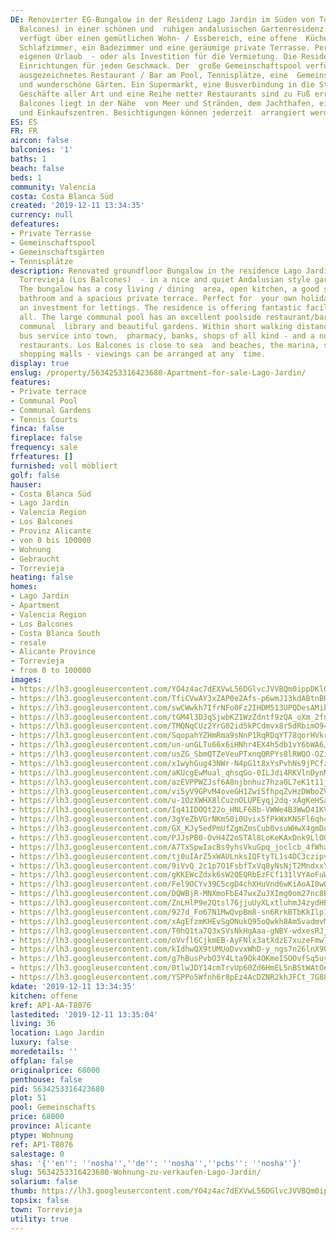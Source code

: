 ```yaml
---
DE: Renovierter EG-Bungalow in der Residenz Lago Jardin im Süden von Torrevieja (Los
  Balcones) in einer schönen und  ruhigen andalusischen Gartenresidenz. Der Bungalow
  verfügt über einen gemütlichen Wohn- / Essbereich, eine offene  Küche, ein großes
  Schlafzimmer, ein Badezimmer und eine geräumige private Terrasse. Perfekt für den
  eigenen Urlaub  - oder als Investition für die Vermietung. Die Residenz bietet fantastische
  Einrichtungen für jeden Geschmack. Der  große Gemeinschaftspool verfügt über ein
  ausgezeichnetes Restaurant / Bar am Pool, Tennisplätze, eine  Gemeinschaftsbibliothek
  und wunderschöne Gärten. Ein Supermarkt, eine Busverbindung in die Stadt, eine Apotheke,  Banken,
  Geschäfte aller Art und eine Reihe netter Restaurants sind zu Fuß erreichbar. Los
  Balcones liegt in der Nähe  von Meer und Stränden, dem Jachthafen, einigen Golfplätzen
  und Einkaufszentren. Besichtigungen können jederzeit  arrangiert werden.
ES: ES
FR: FR
aircon: false
balconies: '1'
baths: 1
beach: false
beds: 1
community: Valencia
costa: Costa Blanca Süd
created: '2019-12-11 13:34:35'
currency: null
defeatures:
- Private Terrasse
- Gemeinschaftspool
- Gemeinschaftsgärten
- Tennisplätze
description: Renovated groundfloor Bungalow in the residence Lago Jardin - southern
  Torrevieja (Los Balcones)  - in a nice and quiet Andalusian style garden residence.
  The bungalow has a cosy living / dining  area, open kitchen, a good sized bedroom,
  bathroom and a spacious private terrace. Perfect for  your own holidays - or as
  an investment for lettings. The residence is offering fantastic facilities to  suit
  all. The large communal pool has an excellent poolside restaurant/bar, tennis courts,
  communal  library and beautiful gardens. Within short walking distance is a supermarket,
  bus service into town,  pharmacy, banks, shops of all kind - and a number of nice
  restaurants. Los Balcones is close to sea  and beaches, the marina, some golf courses,
  shopping malls - viewings can be arranged at any  time.
display: true
enslug: /property/5634253316423680-Apartment-for-sale-Lago-Jardin/
features:
- Private terrace
- Communal Pool
- Communal Gardens
- Tennis Courts
finca: false
fireplace: false
frequency: sale
frfeatures: []
furnished: voll möbliert
golf: false
hauser:
- Costa Blanca Süd
- Lago Jardin
- Valencia Region
- Los Balcones
- Provinz Alicante
- von 0 bis 100000
- Wohnung
- Gebraucht
- Torrevieja
heating: false
homes:
- Lago Jardin
- Apartment
- Valencia Region
- Los Balcones
- Costa Blanca South
- resale
- Alicante Province
- Torrevieja
- from 0 to 100000
images:
- https://lh3.googleusercontent.com/YO4z4ac7dEXVwL56DGlvcJVVBQm0ippDKlOrmaaKmKg6S351qfdkorGcCwq_xYi2lvgrmGsXgyCCve0pRtLi9g=w640-rj-e30-l100
- https://lh3.googleusercontent.com/TfiCVwAY3xZAP0e2Afs-p6wmJ13kdABtnBH_4Zxay9THvaG5qpjgTzu9qb62qBVh2spylmFLde8Lv_dq9LEu=w640-rj-e30-l100
- https://lh3.googleusercontent.com/swCWwkh7IfrNFo0Fz2IHDM513UPQDesAMiknCWKTuIAc5KaaUzNdYlHqjXoaEacGFhVZfip_h9usxsJReuP4=w640-rj-e30-l100
- https://lh3.googleusercontent.com/tGM4l3D3qSjwbKZ1WzZdntf9zQA_oXm_2fn7fYOUvM1Ngq9NV7-JfUJvM9KLD1VB2h8EJC3ug16N5L8faxA=w640-rj-e30-l100
- https://lh3.googleusercontent.com/TMQNqCUz2YrG02id5kPCdmvx8r5dRbimO943sJBCbPmH-tL2Kh1TGe4MbUnRbpgLD3w71lGZ8WWlfloYw9hy=w640-rj-e30-l100
- https://lh3.googleusercontent.com/SqopahYZHmRma9sNnP1RqRDqYT78qorHVkrRVaS9OgKTtnSFA-XAGDuwCfhuLof70GmlzclvU30LcnuULtE-=w640-rj-e30-l100
- https://lh3.googleusercontent.com/un-unGLTu66x6iHNhr4EX4h5db1vY6bWA6JfWawaK_YF6aUZy_EtGQkph1st-jp-4t044ktdjO261u22gPsr3w=w640-rj-e30-l100
- https://lh3.googleusercontent.com/usZG_SbmQTZeVeuPTxnqQRPYs8lRWQO-OZidBAS_N7HxmYhF1wZykF5PJfsPoL_s9I5G3iFFRWj43Bk299w=w640-rj-e30-l100
- https://lh3.googleusercontent.com/x1wyhGug43NWr-N4pG1t8xYsPvhNs9jPCfz1U-7dPGxTWBYiKz1vkZ4DQu4_Hlm6DhXqmkI_mwsVRotEeTc=w640-rj-e30-l100
- https://lh3.googleusercontent.com/aKUcgEwMual_qhsqGo-0ILJdi4RKVlnDynNe2ou-8rLSbBYFhDDxhb81xN4nSBnYDfHDqkkxJuk_tSUH3vKvXg=w640-rj-e30-l100
- https://lh3.googleusercontent.com/azEVPPWZJsf6A8njbnhuz7hza0L7eK1t11j3EKWfXN7ieyY540BdbEzv6Ej7Umwu1HDVwf83yFvCvlVoc6sS=w640-rj-e30-l100
- https://lh3.googleusercontent.com/vi5yV9GPvM4oveGH1ZwiSfhpqZvHzDWboZVxKPOjJQ5EvhL2uQ5ylHXntP4FOx4O_tCPW7Bkaxl8yjMPCuOz=w640-rj-e30-l100
- https://lh3.googleusercontent.com/u-1OzXWHX8lCuznOLUPEyqj2dq-xAgKeHSar6TBpF6fuheYDKC134TfJcYTxjO9jg3eP4hMXT-WZaT5uR5oFig=w640-rj-e30-l100
- https://lh3.googleusercontent.com/Iq41IDOQt22o_HNLF68b-VWWe4B3WwD41KVQkZ5DYAj6VMsVusBFCgKsb6keOS5eZCPA2ZEl4262jHfSruKP=w640-rj-e30-l100
- https://lh3.googleusercontent.com/3gYeZbVGrNKmS0i0Uvix5fPkWxKNSFl6qh4I93X9xLAF1mFOKMshhfk4W8IALwd9WNB7QFA1_WAFlFrsHeU8=w640-rj-e30-l100
- https://lh3.googleusercontent.com/GX_KJy5edPmUfZgmZmsCub0vsuWHwX4gmDoWXPnodNJDCCpCtkoX6ihs-Kw0Wf98wxkdW9eiI_BuJ7Evuou3=w640-rj-e30-l100
- https://lh3.googleusercontent.com/PJJsPB0-OvH4Z2oSTAl8LoKeKAxDnk9LlOGVHqPYnaz98RCzd0xBov3xXCDZBH2fYUTkr3OKWzl_tLy11XRoug=w640-rj-e30-l100
- https://lh3.googleusercontent.com/A7TxSpwIacBs9yhsVkuGpq_joclcb_4fWhaG3xdHxwmhsRB_xQAXnlHVmEeW4x1vyMQ0jUOe6xBKrdxJFY4=w640-rj-e30-l100
- https://lh3.googleusercontent.com/tj0uIArZ5xWAULnksIQFtyTL1s4DC3czipv_c6BiK4kLtjomuBEhA-cV1GEbij8zFIFX1GAHaTJ2eLfldMaq=w640-rj-e30-l100
- https://lh3.googleusercontent.com/9iVvQ_2c1p7O1FsbfTxVq8yNsNjT2MndxxYGEQMZKWQXBlMgYyDCNj8W7uD0e3zRsycO9D6rnetks6At3N0=w640-rj-e30-l100
- https://lh3.googleusercontent.com/gKKEWcZdxk6sW2QEQRbEzFCf131lVYAoFuWdBHcuiA_XLOA_5u3zelRr_m0MJ1eAATkFUeFlfHZhAJ8kMAE=w640-rj-e30-l100
- https://lh3.googleusercontent.com/Fel9OCYv39C5cgD4chXHuVnd6wKiAoAI0wQ43Tw3DvaIEG6SHBguPzpanRB56xRoophSvtlsKs8E6il0tTM8aA=w640-rj-e30-l100
- https://lh3.googleusercontent.com/DQWBjR-MNXmoFbE47wxZuJXImg0om27nc8BE92YX1yVLKuhMNMsFrQSiZ-8Ay8vI2XODUBjefBfro659IpnWoQ=w640-rj-e30-l100
- https://lh3.googleusercontent.com/ZnLHlP9e2Qtsl76jjuUyXLxtluhmJ4zydHBcyC1ADpfRPZVQptWqPMNZLgx3Bbx1z1ZiWRP7Lh22Do5NDOM=w640-rj-e30-l100
- https://lh3.googleusercontent.com/927d_Fo67N1MwQvpBm8-sn6RrkBTbKkIlp16U8K6rQ86UA5eXWVkhqMLbewdu3GONwrWr-7ysPzwG-jHIVNC=w640-rj-e30-l100
- https://lh3.googleusercontent.com/xAgEfzmKHEvSgONukQ95oQwkh8Am5vadmvM9pRUTb_0jFFBxOYIbdHlw-f_71y0mlvOUhHYdP_HVWm2iU4gs=w640-rj-e30-l100
- https://lh3.googleusercontent.com/T0hQ1ta7Q3xSVsNkHgAaa-gNBY-wdxesRJjVaRlybpu7UtGhkQxo3flYbcVyo1-hEZprHZ_GFOAOghRxWF3f=w640-rj-e30-l100
- https://lh3.googleusercontent.com/oVvfl6CjkmEB-AyFNlx3atXdzE7xuzeFmwTDx_rR6u_mtwGTcWrNDmhzea5nh3425SipOxrswdEHQ7ZDofM=w640-rj-e30-l100
- https://lh3.googleusercontent.com/kIdhwQX9tUMUoDvvxWhD-y_ngs7n26lnX902CVaR8yEu7j-c7Pn6OZCMaUn6Z75sPoxtGlrih5maa-JRkLAT=w640-rj-e30-l100
- https://lh3.googleusercontent.com/g7hBusPvbO3Y4Lta9Qk4OKmeISOOvfSq5uyrOeXBz0bg1AHPBpGHCR3g0XrmMBc6lDtB9ZXoIA9_IXfhUns=w640-rj-e30-l100
- https://lh3.googleusercontent.com/0tlwJDY14cmTrvUp60Zd6HmEL5nBStWAtOd9xskGoudRsJ0CDkhROzYLFFjNrl4WkcL2Z9I0KK_SvBilRf0X=w640-rj-e30-l100
- https://lh3.googleusercontent.com/YSPPo5Wfnh6r8pEz4AcDZNR2khJFCt_7G88oFAObrNrNOSL6cOIv5hyIapDj1X2ECTXVrD40cj5OsYS8Lv7t=w640-rj-e30-l100
kdate: '2019-12-11 13:34:35'
kitchen: offene
kref: AP1-AA-T8076
lastedited: '2019-12-11 13:35:04'
living: 36
location: Lago Jardin
luxury: false
moredetails: ''
offplan: false
originalprice: 68000
penthouse: false
pid: 5634253316423680
plot: 51
pool: Gemeinschafts
price: 68000
province: Alicante
ptype: Wohnung
ref: AP1-T8076
salestage: 0
shas: '{''en'': ''nosha'',''de'': ''nosha'',''pcbs'': ''nosha''}'
slug: 5634253316423680-Wohnung-zu-verkaufen-Lago-Jardin/
solarium: false
thumb: https://lh3.googleusercontent.com/YO4z4ac7dEXVwL56DGlvcJVVBQm0ippDKlOrmaaKmKg6S351qfdkorGcCwq_xYi2lvgrmGsXgyCCve0pRtLi9g=w400-h240-n-rj-e30-l100
topsix: false
town: Torrevieja
utility: true
---
```

